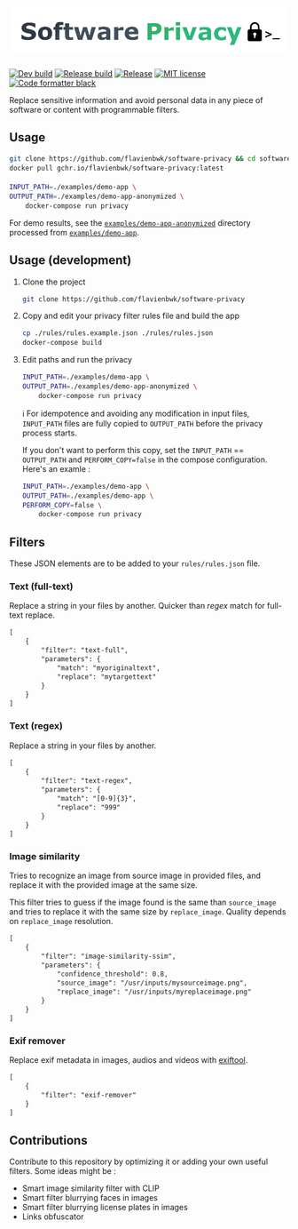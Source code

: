 # ![Logo of Software Privacy](./software-privacy.png)

[![Dev build](https://github.com/flavienbwk/software-privacy/actions/workflows/build.yaml/badge.svg)](https://github.com/flavienbwk/software-privacy/actions/workflows/build.yaml)
[![Release build](https://github.com/flavienbwk/software-privacy/actions/workflows/release.yaml/badge.svg)](https://github.com/flavienbwk/software-privacy/actions/workflows/release.yaml)
[![Release](https://github.com/flavienbwk/software-privacy/actions/workflows/release.yaml/badge.svg?event=release)](https://github.com/flavienbwk/software-privacy/actions/workflows/release.yaml)
[![MIT license](https://black.readthedocs.io/en/stable/_static/license.svg)](./LICENSE)
[![Code formatter black](https://img.shields.io/badge/code%20style-black-000000.svg)](https://github.com/psf/black)

Replace sensitive information and avoid personal data in any piece of software or content with programmable filters.

## Usage

```bash
git clone https://github.com/flavienbwk/software-privacy && cd software-privacy
docker pull gchr.io/flavienbwk/software-privacy:latest

INPUT_PATH=./examples/demo-app \
OUTPUT_PATH=./examples/demo-app-anonymized \
    docker-compose run privacy
```

For demo results, see the [`examples/demo-app-anonymized`](./examples/demo-app-anonymized) directory processed from [`examples/demo-app`](./examples/demo-app).

## Usage (development)

1. Clone the project

    ```bash
    git clone https://github.com/flavienbwk/software-privacy
    ```

2. Copy and edit your privacy filter rules file and build the app

    ```bash
    cp ./rules/rules.example.json ./rules/rules.json
    docker-compose build
    ```

3. Edit paths and run the privacy

    ```bash
    INPUT_PATH=./examples/demo-app \
    OUTPUT_PATH=./examples/demo-app-anonymized \
        docker-compose run privacy
    ```

    :information_source: For idempotence and avoiding any modification in input files, `INPUT_PATH` files are fully copied to `OUTPUT_PATH` before the privacy process starts.

    If you don't want to perform this copy, set the `INPUT_PATH` == `OUTPUT_PATH` and `PERFORM_COPY=false` in the compose configuration. Here's an examle :

    ```bash
    INPUT_PATH=./examples/demo-app \
    OUTPUT_PATH=./examples/demo-app \
    PERFORM_COPY=false \
        docker-compose run privacy
    ```

## Filters

These JSON elements are to be added to your `rules/rules.json` file.

### Text (full-text)

Replace a string in your files by another. Quicker than _regex_ match for full-text replace.

```jsonc
[
    {
        "filter": "text-full",
        "parameters": {
            "match": "myoriginaltext",
            "replace": "mytargettext"
        }
    }
]
```

### Text (regex)

Replace a string in your files by another.

```jsonc
[
    {
        "filter": "text-regex",
        "parameters": {
            "match": "[0-9]{3}",
            "replace": "999"
        }
    }
]
```

### Image similarity

Tries to recognize an image from source image in provided files, and replace it with the provided image at the same size.

This filter tries to guess if the image found is the same than `source_image` and tries to replace it with the same size by `replace_image`. Quality depends on `replace_image` resolution.

```jsonc
[
    {
        "filter": "image-similarity-ssim",
        "parameters": {
            "confidence_threshold": 0.8,
            "source_image": "/usr/inputs/mysourceimage.png",
            "replace_image": "/usr/inputs/myreplaceimage.png"
        }
    }
]
```

### Exif remover

Replace exif metadata in images, audios and videos with [exiftool](https://exiftool.org/).

```jsonc
[
    {
        "filter": "exif-remover"
    }
]
```

## Contributions

Contribute to this repository by optimizing it or adding your own useful filters. Some ideas might be :

- Smart image similarity filter with CLIP
- Smart filter blurrying faces in images
- Smart filter blurrying license plates in images
- Links obfuscator

